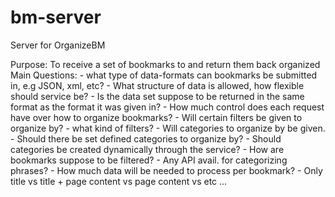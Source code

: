 bm-server
=========

Server for OrganizeBM


Purpose: To receive  a set of bookmarks to and return them back organized
  Main Questions:
    - what type of data-formats can bookmarks be submitted in, e.g JSON, xml, etc?
    - What structure of data is allowed, how flexible should service be?
    - Is the data set suppose to be returned in the same format as the format it was given in?
    - How much control does each request have over how to organize bookmarks?
      - Will certain filters be given to organize by?
        - what kind of filters?
      - Will categories to organize by be given.
      - Should there be set defined categories to organize by?
      - Should categories be created dynamically through the service?
    - How are bookmarks suppose to be filtered?
      - Any API avail. for categorizing phrases?
      - How much data will be needed to process per bookmark?
        - Only title vs title + page content vs page content vs etc ...
